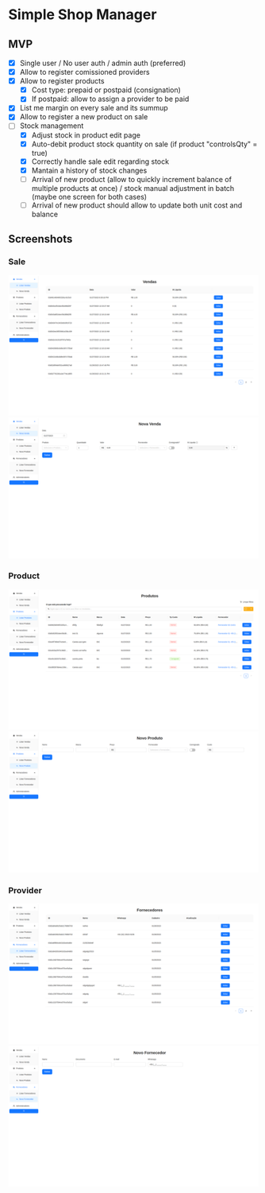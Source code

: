 # Simple Shop Manager

## MVP
- [x] Single user / No user auth / admin auth (preferred)
- [x] Allow to register comissioned providers
- [x] Allow to register products
   - [x] Cost type: prepaid or postpaid (consignation)
   - [x] If postpaid: allow to assign a provider to be paid
- [x] List me margin on every sale and its summup
- [x] Allow to register a new product on sale
- [ ] Stock management
   - [x] Adjust stock in product edit page
   - [x] Auto-debit product stock quantity on sale (if product "controlsQty" = true)
   - [x] Correctly handle sale edit regarding stock
   - [x] Mantain a history of stock changes
   - [ ] Arrival of new product (allow to quickly increment balance of multiple products at once) / stock manual adjustment in batch (maybe one screen for both cases)
   - [ ] Arrival of new product should allow to update both unit cost and balance

## Screenshots
### Sale
![Sale List](/screenshot/1-sale-list.png "Sale List")
![New Sale](/screenshot/2-sale-new.png "New Sale")
### Product
![Product List](/screenshot/3-product-list.png "Product List")
![New Product](/screenshot/4-product-new.png "New Product")
### Provider
![Provider List](/screenshot/5-provider-list.png "Provider List")
![New Provider](/screenshot/6-provider-new.png "New Provider")
